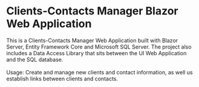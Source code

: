 # Clients-Contacts Manager Blazor Web Application

This is a Clients-Contacts Manager Web Application built with Blazor Server, Entity Framework Core and Microsoft SQL Server. The project also includes a Data Access Library that sits between the UI Web Application and the SQL database.<br><br>
Usage: Create and manage new clients and contact information, as well us establish links between clients and contacts.
